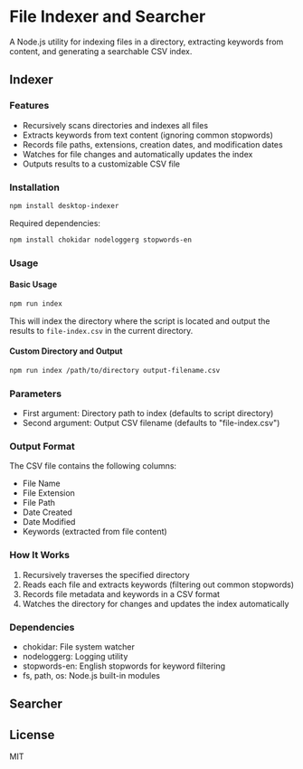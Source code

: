 # File Indexer and Searcher

A Node.js utility for indexing files in a directory, extracting keywords from content, and generating a searchable CSV index.

## Indexer

### Features

- Recursively scans directories and indexes all files
- Extracts keywords from text content (ignoring common stopwords)
- Records file paths, extensions, creation dates, and modification dates
- Watches for file changes and automatically updates the index
- Outputs results to a customizable CSV file

### Installation

```bash
npm install desktop-indexer
```

Required dependencies:

```bash
npm install chokidar nodeloggerg stopwords-en
```

### Usage

#### Basic Usage

```bash
npm run index
```

This will index the directory where the script is located and output the results to `file-index.csv` in the current directory.

#### Custom Directory and Output

```bash
npm run index /path/to/directory output-filename.csv
```

### Parameters

- First argument: Directory path to index (defaults to script directory)
- Second argument: Output CSV filename (defaults to "file-index.csv")

### Output Format

The CSV file contains the following columns:

- File Name
- File Extension
- File Path
- Date Created
- Date Modified
- Keywords (extracted from file content)

### How It Works

1. Recursively traverses the specified directory
2. Reads each file and extracts keywords (filtering out common stopwords)
3. Records file metadata and keywords in a CSV format
4. Watches the directory for changes and updates the index automatically

### Dependencies

- chokidar: File system watcher
- nodeloggerg: Logging utility
- stopwords-en: English stopwords for keyword filtering
- fs, path, os: Node.js built-in modules

## Searcher



## License

MIT
